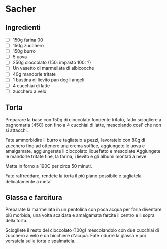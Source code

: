 # Sacher

## Ingredienti

- [ ] 150g farina 00
- [ ] 150g zucchero
- [ ] 150g burro
- [ ] 5 uova
- [ ] 250g cioccolato (150: impasto 100: ?)
- [ ] Un vasetto di marmellata di albicocche
- [ ] 40g mandorle tritate
- [ ] 1 bustina di lievito pan degli angeli
- [ ] 4 cucchiai di latte
- [ ] zucchero a velo

## Torta

Preparare la base con 150g di cioccolato fondente tritato, fatto sciogliere
a bagnomaria (45C) con fino a 4 cucchiai di latte, mescolando cosi' che non si attacchi.

Fate ammorbidire il burro e tagliatelo a pezzi, lavoratelo con 80g di zucchero
fino ad ottenere una crema soffice, aggiungete le uova e amalgamate,
aggiungerete il cioccolato liquefatto e mescolate
Aggiungete le mandorle tritate fine, la farina, i lievito e gli albumi montati a neve.

Mette in forno a 190C per circa 50 minuti.

Fate raffreddare, rendete la torta il più piano possibile e tagliatela
delicatamente a meta'.

## Glassa e farcitura

Preparate la marmellata in un pentolina con poca acqua per farla diventare più
morbida, una volta scaldata e amalgamata farcite il centro e il sopra della
torta.

Sciogliete il resto del cioccolato (100g) mescolandolo con due cucchiai di zucchero a velo e un bicchiere
d'acqua.
Fate ridurre la glassa e poi versatela sulla torta e spalmatela.
